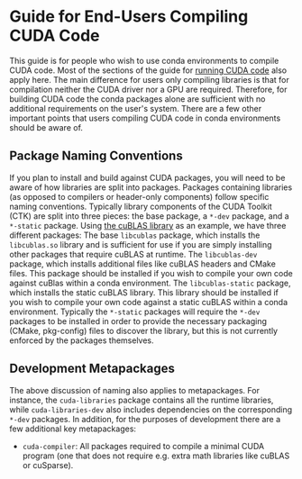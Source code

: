 # Guide for End-Users Compiling CUDA Code

This guide is for people who wish to use conda environments to compile CUDA code.
Most of the sections of the guide for [running CUDA code](./end_user_run_guide.md) also apply here.
The main difference for users only compiling libraries is that for compilation neither the CUDA driver nor a GPU are required.
Therefore, for building CUDA code the conda packages alone are sufficient with no additional requirements on the user's system.
There are a few other important points that users compiling CUDA code in conda environments should be aware of.

## Package Naming Conventions

If you plan to install and build against CUDA packages, you will need to be aware of how libraries are split into packages.
Packages containing libraries (as opposed to compilers or header-only components) follow specific naming conventions.
Typically library components of the CUDA Toolkit (CTK) are split into three pieces: the base package, a `*-dev` package, and a `*-static` package.
Using [the cuBLAS library](https://github.com/conda-forge/libcublas-feedstock) as an example, we have three different packages:
The base `libcublas` package, which installs the `libcublas.so` library and is sufficient for use if you are simply installing other packages that require cuBLAS at runtime.
The `libcublas-dev` package, which installs additional files like cuBLAS headers and CMake files.
This package should be installed if you wish to compile your own code against cuBlas within a conda environment.
The `libcublas-static` package, which installs the static cuBLAS library.
This library should be installed if you wish to compile your own code against a static cuBLAS within a conda environment.
Typically the `*-static` packages will require the `*-dev` packages to be installed in order to provide the necessary packaging (CMake, pkg-config) files to discover the library, but this is not currently enforced by the packages themselves.

## Development Metapackages

The above discussion of naming also applies to metapackages.
For instance, the `cuda-libraries` package contains all the runtime libraries, while `cuda-libraries-dev` also includes dependencies on the corresponding `*-dev` packages.
In addition, for the purposes of development there are a few additional key metapackages:
- `cuda-compiler`: All packages required to compile a minimal CUDA program (one that does not require e.g. extra math libraries like cuBLAS or cuSparse).
